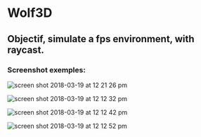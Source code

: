 # Wolf3D

## Objectif, simulate a fps environment, with raycast.

### Screenshot exemples:

![screen shot 2018-03-19 at 12 21 26 pm](https://user-images.githubusercontent.com/15171682/37592926-8ab928cc-2b70-11e8-894d-7eb69ec24fe3.png)

![screen shot 2018-03-19 at 12 12 32 pm](https://user-images.githubusercontent.com/15171682/37592927-8acc873c-2b70-11e8-8de9-ae1532797675.png)

![screen shot 2018-03-19 at 12 12 42 pm](https://user-images.githubusercontent.com/15171682/37592928-8adeb056-2b70-11e8-9983-907257ad29de.png)

![screen shot 2018-03-19 at 12 12 52 pm](https://user-images.githubusercontent.com/15171682/37592930-8af1092c-2b70-11e8-8fb0-e9c94e91a88a.png)
